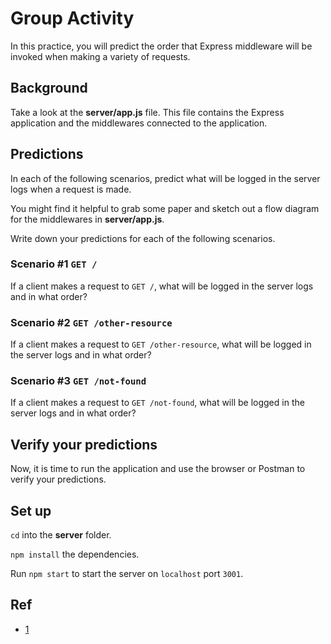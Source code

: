 # Group Activity

In this practice, you will predict the order that Express middleware will be invoked when making a variety of requests.

## Background

Take a look at the __server/app.js__ file. This file contains the Express application and the middlewares connected to the application.

## Predictions

In each of the following scenarios, predict what will be logged in the server logs when a request is made.

You might find it helpful to grab some paper and sketch out a flow diagram for the middlewares in __server/app.js__.

Write down your predictions for each of the following scenarios.

### Scenario #1 `GET /`

If a client makes a request to `GET /`, what will be logged in the server logs and in what order?

### Scenario #2 `GET /other-resource`

If a client makes a request to `GET /other-resource`, what will be logged in the server logs and in what order?

### Scenario #3 `GET /not-found`

If a client makes a request to `GET /not-found`, what will be logged in the server logs and in what order?

## Verify your predictions

Now, it is time to run the application and use the browser or Postman to verify your predictions.

## Set up

`cd` into the __server__ folder.

`npm install` the dependencies.

Run `npm start` to start the server on `localhost` port `3001`.

## Ref
- [1](https://github.com/appacademy/practice-for-week-10-predict-order-of-express-middleware)